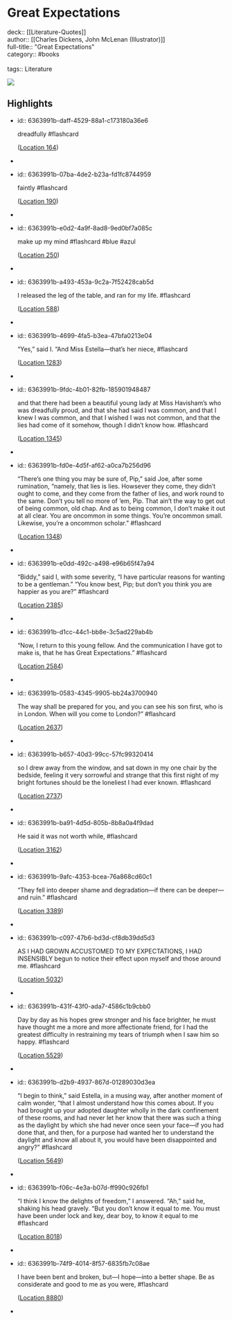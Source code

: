 # Great Expectations

deck:: [[Literature-Quotes]]\
author:: [[Charles Dickens, John McLenan (Illustrator)]]\
full-title:: "Great Expectations"\
category:: #books\
\
tags:: Literature  

![](https://images-na.ssl-images-amazon.com/images/I/516U6tIUadL._SL200_.jpg)
## Highlights
- id:: 6363991b-daff-4529-88a1-c173180a36e6
  
  dreadfully #flashcard 
  
  
    ([Location 164](https://readwise.io/to_kindle?action=open&asin=B01E0XDNGK&location=164))
-
- id:: 6363991b-07ba-4de2-b23a-fd1fc8744959
  
  faintly #flashcard 
  
  
    ([Location 190](https://readwise.io/to_kindle?action=open&asin=B01E0XDNGK&location=190))
-
- id:: 6363991b-e0d2-4a9f-8ad8-9ed0bf7a085c
  
  make up my mind #flashcard  #blue #azul 
  
  
    ([Location 250](https://readwise.io/to_kindle?action=open&asin=B01E0XDNGK&location=250))
-
- id:: 6363991b-a493-453a-9c2a-7f52428cab5d
  
  I released the leg of the table, and ran for my life. #flashcard 
  
  
    ([Location 588](https://readwise.io/to_kindle?action=open&asin=B01E0XDNGK&location=588))
-
- id:: 6363991b-4699-4fa5-b3ea-47bfa0213e04
  
  “Yes,” said I. “And Miss Estella—that’s her niece, #flashcard 
  
  
    ([Location 1283](https://readwise.io/to_kindle?action=open&asin=B01E0XDNGK&location=1283))
-
- id:: 6363991b-9fdc-4b01-82fb-185901948487
  
  and that there had been a beautiful young lady at Miss Havisham’s who was dreadfully proud, and that she had said I was common, and that I knew I was common, and that I wished I was not common, and that the lies had come of it somehow, though I didn’t know how. #flashcard 
  
  
    ([Location 1345](https://readwise.io/to_kindle?action=open&asin=B01E0XDNGK&location=1345))
-
- id:: 6363991b-fd0e-4d5f-af62-a0ca7b256d96
  
  “There’s one thing you may be sure of, Pip,” said Joe, after some rumination, “namely, that lies is lies. Howsever they come, they didn’t ought to come, and they come from the father of lies, and work round to the same. Don’t you tell no more of ’em, Pip. That ain’t the way to get out of being common, old chap. And as to being common, I don’t make it out at all clear. You are oncommon in some things. You’re oncommon small. Likewise, you’re a oncommon scholar.” #flashcard 
  
  
    ([Location 1348](https://readwise.io/to_kindle?action=open&asin=B01E0XDNGK&location=1348))
-
- id:: 6363991b-e0dd-492c-a498-e96b65f47a94
  
  “Biddy,” said I, with some severity, “I have particular reasons for wanting to be a gentleman.” “You know best, Pip; but don’t you think you are happier as you are?” #flashcard 
  
  
    ([Location 2385](https://readwise.io/to_kindle?action=open&asin=B01E0XDNGK&location=2385))
-
- id:: 6363991b-d1cc-44c1-bb8e-3c5ad229ab4b
  
  “Now, I return to this young fellow. And the communication I have got to make is, that he has Great Expectations.” #flashcard 
  
  
    ([Location 2584](https://readwise.io/to_kindle?action=open&asin=B01E0XDNGK&location=2584))
-
- id:: 6363991b-0583-4345-9905-bb24a3700940
  
  The way shall be prepared for you, and you can see his son first, who is in London. When will you come to London?” #flashcard 
  
  
    ([Location 2637](https://readwise.io/to_kindle?action=open&asin=B01E0XDNGK&location=2637))
-
- id:: 6363991b-b657-40d3-99cc-57fc99320414
  
  so I drew away from the window, and sat down in my one chair by the bedside, feeling it very sorrowful and strange that this first night of my bright fortunes should be the loneliest I had ever known. #flashcard 
  
  
    ([Location 2737](https://readwise.io/to_kindle?action=open&asin=B01E0XDNGK&location=2737))
-
- id:: 6363991b-ba91-4d5d-805b-8b8a0a4f9dad
  
  He said it was not worth while, #flashcard 
  
  
    ([Location 3162](https://readwise.io/to_kindle?action=open&asin=B01E0XDNGK&location=3162))
-
- id:: 6363991b-9afc-4353-bcea-76a868cd60c1
  
  “They fell into deeper shame and degradation—if there can be deeper—and ruin.” #flashcard 
  
  
    ([Location 3389](https://readwise.io/to_kindle?action=open&asin=B01E0XDNGK&location=3389))
-
- id:: 6363991b-c097-47b6-bd3d-cf8db39dd5d3
  
  AS I HAD GROWN ACCUSTOMED TO MY EXPECTATIONS, I HAD INSENSIBLY begun to notice their effect upon myself and those around me. #flashcard 
  
  
    ([Location 5032](https://readwise.io/to_kindle?action=open&asin=B01E0XDNGK&location=5032))
-
- id:: 6363991b-431f-43f0-ada7-4586c1b9cbb0
  
  Day by day as his hopes grew stronger and his face brighter, he must have thought me a more and more affectionate friend, for I had the greatest difficulty in restraining my tears of triumph when I saw him so happy. #flashcard 
  
  
    ([Location 5529](https://readwise.io/to_kindle?action=open&asin=B01E0XDNGK&location=5529))
-
- id:: 6363991b-d2b9-4937-867d-01289030d3ea
  
  “I begin to think,” said Estella, in a musing way, after another moment of calm wonder, “that I almost understand how this comes about. If you had brought up your adopted daughter wholly in the dark confinement of these rooms, and had never let her know that there was such a thing as the daylight by which she had never once seen your face—if you had done that, and then, for a purpose had wanted her to understand the daylight and know all about it, you would have been disappointed and angry?” #flashcard 
  
  
    ([Location 5649](https://readwise.io/to_kindle?action=open&asin=B01E0XDNGK&location=5649))
-
- id:: 6363991b-f06c-4e3a-b07d-ff990c926fb1
  
  “I think I know the delights of freedom,” I answered. “Ah,” said he, shaking his head gravely. “But you don’t know it equal to me. You must have been under lock and key, dear boy, to know it equal to me #flashcard 
  
  
    ([Location 8018](https://readwise.io/to_kindle?action=open&asin=B01E0XDNGK&location=8018))
-
- id:: 6363991b-74f9-4014-8f57-6835fb7c08ae
  
  I have been bent and broken, but—I hope—into a better shape. Be as considerate and good to me as you were, #flashcard 
  
  
    ([Location 8880](https://readwise.io/to_kindle?action=open&asin=B01E0XDNGK&location=8880))
-